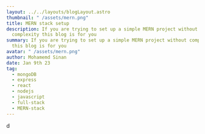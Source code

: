 ```yaml
---
layout: ../../layouts/blogLayout.astro
thumbnail: " /assets/mern.png"
title: MERN stack setup
description: If you are trying to set up a simple MERN project without
  complexity this blog is for you
summary: If you are trying to set up a simple MERN project without complexity
  this blog is for you
avatar: " /assets/mern.png"
author: Mohamemd Sinan
date: Jan 9th 23
tag:
  - mongoDB
  - express
  - react
  - nodejs
  - javascript
  - full-stack
  - MERN-stack
---
```

d
